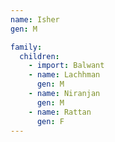 ```yaml
---
name: Isher
gen: M

family:
  children:
    - import: Balwant
    - name: Lachhman
      gen: M
    - name: Niranjan
      gen: M
    - name: Rattan
      gen: F
---
```


